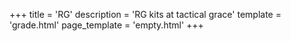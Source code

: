 +++
title = 'RG'
description = 'RG kits at tactical grace'
template = 'grade.html'
page_template = 'empty.html'
+++
